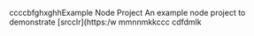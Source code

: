 ccccbfghxghhExample Node Project
An example node project to demonstrate [srcclr](https:/w
mmnnmkkccc
   cdfdmlk
